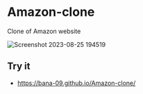 # Amazon-clone
Clone of Amazon website

![Screenshot 2023-08-25 194519](https://github.com/Bana-09/Amazon-clone/assets/128403883/f5ab6140-6e09-4f3a-8c0e-1cf3e54037a9)

## Try it
- https://bana-09.github.io/Amazon-clone/


